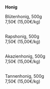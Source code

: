 **Honig**

Blütenhonig, 500g\
7,50€ (15,00€/kg)\
<br>



Rapshonig, 500g\
7,50€ (15,00€/kg)\
<br>

Akazienhonig, 500g\
7,50€ (15,00€/kg)\
<br>

Tannenhonig, 500g\
7,50€ (15,00€/kg)
